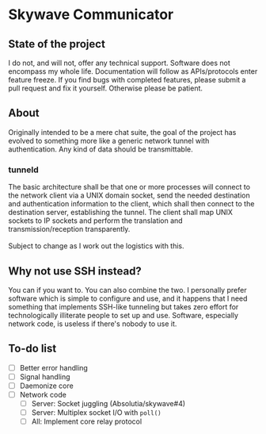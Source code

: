 # Skywave Communicator
## State of the project
I do not, and will not, offer any technical support. Software does not encompass my whole life. Documentation will follow as APIs/protocols enter feature freeze. If you find bugs with completed features, please submit a pull request and fix it yourself. Otherwise please be patient.
## About
Originally intended to be a mere chat suite, the goal of the project has evolved to something more like a generic network tunnel with authentication.
Any kind of data should be transmittable.
### tunneld
The basic architecture shall be that one or more processes will connect to the network client via a UNIX domain socket, send the needed destination and authentication information to the client, which shall then connect to the destination server, establishing the tunnel. The client shall map UNIX sockets to IP sockets and perform the translation and transmission/reception transparently.<br><br>Subject to change as I work out the logistics with this.
## Why not use SSH instead?
You can if you want to. You can also combine the two. I personally prefer software which is simple to configure and use, and it happens that I need something that implements SSH-like tunneling but takes zero effort for technologically illiterate people to set up and use. Software, especially network code, is useless if there's nobody to use it.
## To-do list
- [ ] Better error handling
- [ ] Signal handling
- [ ] Daemonize core
- [ ] Network code
  - [ ] Server: Socket juggling (Absolutia/skywave#4)
  - [ ] Server: Multiplex socket I/O with `poll()`
  - [ ] All: Implement core relay protocol
